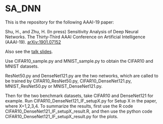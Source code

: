 # SA_DNN
This is the repository for the following AAAI-19 paper: 

Shu, H., and Zhu, H. (In press) Sensitivity Analysis of Deep Neural Networks. The Thirty-Third AAAI Conference on Artificial Intelligence (AAAI-19). [arXiv:1901.07152](https://arxiv.org/abs/1901.07152)

Also see the [talk slides](https://github.com/shu-hai/SA_DNN/blob/master/Slidesfor330_Shu.pdf).

Use CIFAR10_sample.py and MNIST_sample.py to obtain the CIFAR10 and MNIST datasets.

ResNet50.py and DenseNet121.py are the two networks, which are called to be trained by CIFAR10_ResNet50.py, CIFAR10_DenseNet121.py, MNIST_ResNet50.py or MNIST_DenseNet121.py.

Then for the two benchmark datasets, take CIFAR10 and DenseNet121 for example. 
Run CIFAR10_DenseNet121_IF_setupX.py for Setup X in the paper, where X=1,2,3,4. 
To summarize the results, first use the R code CIFAR10_DenseNet121_IF_setupX_result.R, and then use the python code CIFAR10_DenseNet121_IF_setupX_result.py for the plots.
